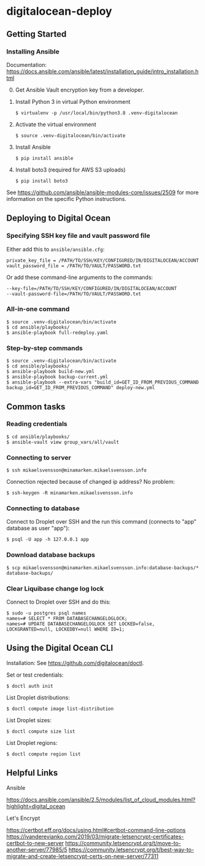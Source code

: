 # digitalocean-deploy

## Getting Started

### Installing Ansible

Documentation: https://docs.ansible.com/ansible/latest/installation_guide/intro_installation.html

0. Get Ansible Vault encryption key from a developer.

0. Install Python 3 in virtual Python environment

    `$ virtualenv -p /usr/local/bin/python3.8 .venv-digitalocean`

0. Activate the virtual environment
   
   `$ source .venv-digitalocean/bin/activate`

0. Install Ansible

    `$ pip install ansible`

0. Install boto3 (required for AWS S3 uploads)

    `$ pip install boto3`

See https://github.com/ansible/ansible-modules-core/issues/2509 for more information on the specific Python instructions.

## Deploying to Digital Ocean

### Specifying SSH key file and vault password file

Either add this to `ansible/ansible.cfg`:

    private_key_file = /PATH/TO/SSH/KEY/CONFIGURED/IN/DIGITALOCEAN/ACCOUNT
    vault_password_file = /PATH/TO/VAULT/PASSWORD.txt
    
Or add these command-line arguments to the commands:

    --key-file=/PATH/TO/SSH/KEY/CONFIGURED/IN/DIGITALOCEAN/ACCOUNT
    --vault-password-file=/PATH/TO/VAULT/PASSWORD.txt

### All-in-one command

    $ source .venv-digitalocean/bin/activate
    $ cd ansible/playbooks/
    $ ansible-playbook full-redeploy.yaml 

### Step-by-step commands

    $ source .venv-digitalocean/bin/activate
    $ cd ansible/playbooks/
    $ ansible-playbook build-new.yml 
    $ ansible-playbook backup-current.yml 
    $ ansible-playbook --extra-vars "build_id=GET_ID_FROM_PREVIOUS_COMMAND backup_id=GET_ID_FROM_PREVIOUS_COMMAND" deploy-new.yml 

## Common tasks

### Reading credentials

    $ cd ansible/playbooks/
    $ ansible-vault view group_vars/all/vault

### Connecting to server

    $ ssh mikaelsvensson@minamarken.mikaelsvensson.info
    
Connection rejected because of changed ip address? No problem:
    
    $ ssh-keygen -R minamarken.mikaelsvensson.info

### Connecting to database

Connect to Droplet over SSH and the run this command (connects to "app" database as user "app"):

    $ psql -U app -h 127.0.0.1 app

### Download database backups

    $ scp mikaelsvensson@minamarken.mikaelsvensson.info:database-backups/* database-backups/
    
### Clear Liquibase change log lock

Connect to Droplet over SSH and do this:

    $ sudo -u postgres psql names
    names=# SELECT * FROM DATABASECHANGELOGLOCK;
    names=# UPDATE DATABASECHANGELOGLOCK SET LOCKED=false, LOCKGRANTED=null, LOCKEDBY=null WHERE ID=1;

## Using the Digital Ocean CLI

Installation: See https://github.com/digitalocean/doctl.

Set or test credentials:

    $ doctl auth init
    
List Droplet distributions:

    $ doctl compute image list-distribution
    
List Droplet sizes:

    $ doctl compute size list
    
List Droplet regions:

    $ doctl compute region list

## Helpful Links

Ansible

https://docs.ansible.com/ansible/2.5/modules/list_of_cloud_modules.html?highlight=digital_ocean

Let's Encrypt

https://certbot.eff.org/docs/using.html#certbot-command-line-options
https://ivanderevianko.com/2019/03/migrate-letsencrypt-certificates-certbot-to-new-server
https://community.letsencrypt.org/t/move-to-another-server/77985/5
https://community.letsencrypt.org/t/best-way-to-migrate-and-create-letsencrypt-certs-on-new-server/77311